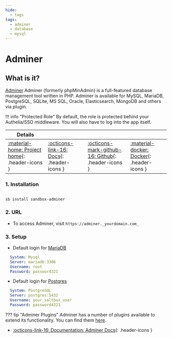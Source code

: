 ```yaml
---
hide:
  - tags
tags:
  - adminer
  - database
  - mysql
---
```


# Adminer

## What is it?

[Adminer](https://www.adminer.org/) Adminer (formerly phpMinAdmin) is a full-featured database management tool written in PHP. Adminer is available for MySQL, MariaDB, PostgreSQL, SQLite, MS SQL, Oracle, Elasticsearch, MongoDB and others via plugin.

!!! info "Protected Role"
    By default, the role is protected behind your Authelia/SSO middleware. You will also have to log into the app itself.

| Details     |             |             |             |
|-------------|-------------|-------------|-------------|
| [:material-home: Project home](https://www.adminer.org/){: .header-icons } | [:octicons-link-16: Docs](https://github.com/vrana/adminer/#readme){: .header-icons } | [:octicons-mark-github-16: Github](https://github.com/vrana/adminer){: .header-icons } | [:material-docker: Docker](https://hub.docker.com/_/adminer/){: .header-icons }|

### 1. Installation

``` shell

sb install sandbox-adminer

```

### 2. URL

- To access Adminer, visit `https://adminer._yourdomain.com_`

### 3. Setup

- Default login for [MariaDB](../../apps/mariadb.md)

``` yaml title="Adminer Mariadb Login"
  System: Mysql
  Server: mariadb:3306
  Username: root
  Password: password321
```

- Default login for [Postgres](../../apps/postgres.md)

``` yaml title="Adminer Postgres Login"
  System: PostgreSQL
  Server: postgres:5432
  Username: your_saltbox_user
  Password: password4321
```

??? tip "Adminer Plugins"
    Adminer has a number of plugins available to extend its functionality. You can find them [here](https://www.adminer.org/en/plugins/).

- [:octicons-link-16: Documentation: Adminer Docs](https://github.com/vrana/adminer/#readme){: .header-icons }
